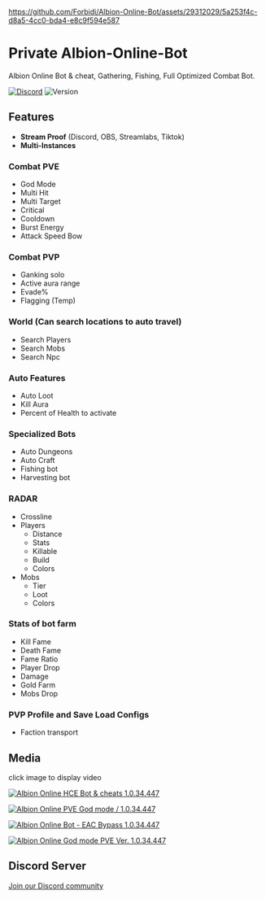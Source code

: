 https://github.com/Forbidi/Albion-Online-Bot/assets/29312029/5a253f4c-d8a5-4cc0-bda4-e8c9f594e587

# Private Albion-Online-Bot
Albion Online Bot & cheat, Gathering, Fishing, Full Optimized Combat Bot.

[![Discord](https://img.shields.io/discord/972965077496000552)](https://discord.gg/pQZYd8sGqF)
![Version](https://img.shields.io/badge/version-1.3.0-blue.svg)


## Features

- **Stream Proof** (Discord, OBS, Streamlabs, Tiktok)
- **Multi-Instances**

### Combat PVE
- God Mode
- Multi Hit
- Multi Target
- Critical
- Cooldown
- Burst Energy
- Attack Speed Bow

### Combat PVP
- Ganking solo
- Active aura range
- Evade%
- Flagging (Temp)

### World (Can search locations to auto travel)
- Search Players
- Search Mobs
- Search Npc

### Auto Features
- Auto Loot
- Kill Aura
- Percent of Health to activate

### Specialized Bots
- Auto Dungeons
- Auto Craft
- Fishing bot
- Harvesting bot

### RADAR
- Crossline
- Players
  - Distance
  - Stats
  - Killable
  - Build
  - Colors
- Mobs
  - Tier
  - Loot
  - Colors

### Stats of bot farm
- Kill Fame
- Death Fame
- Fame Ratio
- Player Drop
- Damage
- Gold Farm
- Mobs Drop

### PVP Profile and Save Load Configs
- Faction transport


## Media
click image to display video

[![Albion Online HCE Bot & cheats 1.0.34.447](https://img.youtube.com/vi/nAPo-gxFxUo/0.jpg)](https://www.youtube.com/watch?v=nAPo-gxFxUo)

[![Albion Online PVE God mode / 1.0.34.447](https://img.youtube.com/vi/XGRSQsTtY80/0.jpg)](https://www.youtube.com/watch?v=XGRSQsTtY80)

[![Albion Online Bot - EAC Bypass 1.0.34.447](https://img.youtube.com/vi/fmZzllVC82Q/0.jpg)](https://www.youtube.com/watch?v=fmZzllVC82Q)

[![Albion Online God mode PVE Ver. 1.0.34.447](https://img.youtube.com/vi/NfCAejYyg_I/0.jpg)](https://www.youtube.com/watch?v=NfCAejYyg_I)


## Discord Server
[Join our Discord community](https://discord.gg/pQZYd8sGqF)
